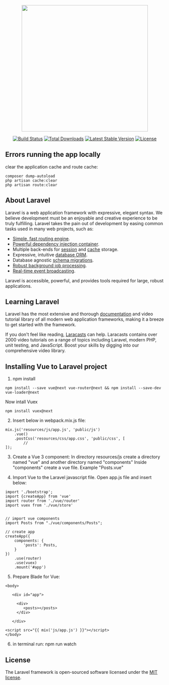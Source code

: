 <p align="center"><a href="https://laravel.com" target="_blank"><img src="https://raw.githubusercontent.com/laravel/art/master/logo-lockup/5%20SVG/2%20CMYK/1%20Full%20Color/laravel-logolockup-cmyk-red.svg" width="400"></a></p>

<p align="center">
<a href="https://travis-ci.org/laravel/framework"><img src="https://travis-ci.org/laravel/framework.svg" alt="Build Status"></a>
<a href="https://packagist.org/packages/laravel/framework"><img src="https://img.shields.io/packagist/dt/laravel/framework" alt="Total Downloads"></a>
<a href="https://packagist.org/packages/laravel/framework"><img src="https://img.shields.io/packagist/v/laravel/framework" alt="Latest Stable Version"></a>
<a href="https://packagist.org/packages/laravel/framework"><img src="https://img.shields.io/packagist/l/laravel/framework" alt="License"></a>
</p>

## Errors running the app locally

clear the application cache and route cache:

```
composer dump-autoload
php artisan cache:clear
php artisan route:clear
```

## About Laravel

Laravel is a web application framework with expressive, elegant syntax. We believe development must be an enjoyable and
creative experience to be truly fulfilling. Laravel takes the pain out of development by easing common tasks used in
many web projects, such as:

- [Simple, fast routing engine](https://laravel.com/docs/routing).
- [Powerful dependency injection container](https://laravel.com/docs/container).
- Multiple back-ends for [session](https://laravel.com/docs/session) and [cache](https://laravel.com/docs/cache)
  storage.
- Expressive, intuitive [database ORM](https://laravel.com/docs/eloquent).
- Database agnostic [schema migrations](https://laravel.com/docs/migrations).
- [Robust background job processing](https://laravel.com/docs/queues).
- [Real-time event broadcasting](https://laravel.com/docs/broadcasting).

Laravel is accessible, powerful, and provides tools required for large, robust applications.

## Learning Laravel

Laravel has the most extensive and thorough [documentation](https://laravel.com/docs) and video tutorial library of all
modern web application frameworks, making it a breeze to get started with the framework.

If you don't feel like reading, [Laracasts](https://laracasts.com) can help. Laracasts contains over 2000 video
tutorials on a range of topics including Laravel, modern PHP, unit testing, and JavaScript. Boost your skills by digging
into our comprehensive video library.

## Installing Vue to Laravel project

1. npm install

```
npm install --save vue@next vue-router@next && npm install --save-dev vue-loader@next
```

Now intall Vuex

```
npm install vuex@next
```

2. Insert below in webpack.mix.js file:

```
mix.js('resources/js/app.js', 'public/js')
    .vue()
    .postCss('resources/css/app.css', 'public/css', [
        //
]);
````

3. Create a Vue 3 component:
   In directory resources/js create a directory named "vue" and another directory named "components"
   Inside "components" create a vue file. Example "Posts.vue"


4. Import Vue to the Laravel javascript file. Open app.js file and insert below:

```
import './bootstrap';
import {createApp} from 'vue'
import router from './vue/router'
import vuex from './vue/store'


// import vue components
import Posts from "./vue/components/Posts";

// create app
createApp({
    components: {
        'posts': Posts,
    }
})
    .use(router)
    .use(vuex)
    .mount('#app')
```

5. Prepare Blade for Vue:

```
<body>

   <div id="app">

     <div>
        <posts></posts>
     </div>
 
   </div>

<script src="{{ mix('js/app.js') }}"></script>
</body>
```

6. in terminal run: npm run watch

## License

The Laravel framework is open-sourced software licensed under the [MIT license](https://opensource.org/licenses/MIT).
